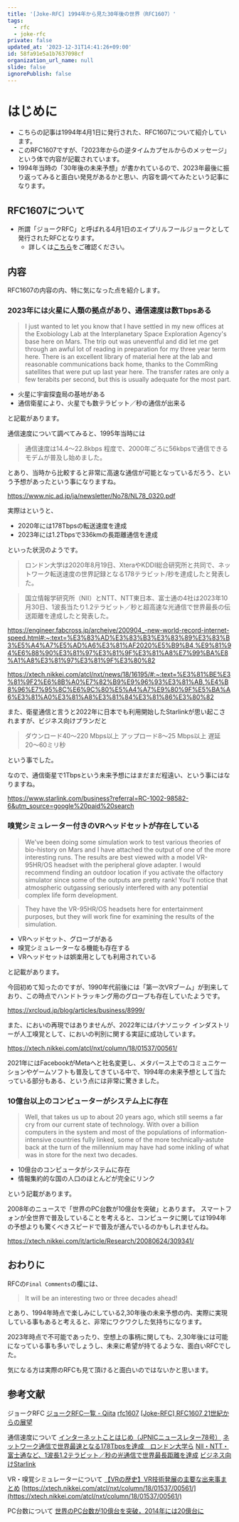 ```yaml
---
title: '[Joke-RFC] 1994年から見た30年後の世界（RFC1607）'
tags:
  - rfc
  - joke-rfc
private: false
updated_at: '2023-12-31T14:41:26+09:00'
id: 58fa91e5a1b7637098cf
organization_url_name: null
slide: false
ignorePublish: false
---
```

# はじめに

- こちらの記事は1994年4月1日に発行された、RFC1607について紹介しています。
- このRFC1607ですが、「2023年からの逆タイムカプセルからのメッセージ」という体で内容が記載されています。
- 1994年当時の「30年後の未来予想」が書かれているので、2023年最後に振り返ってみると面白い発見があるかと思い、内容を調べてみたという記事になります。

## RFC1607について

- 所謂「ジョークRFC」と呼ばれる4月1日のエイプリルフールジョークとして発行されたRFCとなります。
  - 詳しくは[こちら](https://qiita.com/yoshi389111/items/6ba5966f739ea01c6719)をご確認ください。

## 内容

RFC1607の内容の内、特に気になった点を紹介します。  

### 2023年には火星に人類の拠点があり、通信速度は数Tbpsある

> I just wanted to let you know that I have settled in my new offices at the Exobiology Lab at the Interplanetary Space Exploration Agency's base here on Mars.
The trip out was uneventful and did let me get through an awful lot of reading in preparation for my three year term here.
There is an excellent library of material here at the lab and reasonable communications back home, thanks to the CommRing satellites that were put up last year here.
The transfer rates are only a few terabits per second, but this is usually adequate for the most part.

- 火星に宇宙探査局の基地がある
- 通信衛星により、火星でも数テラビット／秒の通信が出来る

と記載があります。

通信速度について調べてみると、1995年当時には

> 通信速度は14.4～22.8kbps
程度で、2000年ごろに56kbpsで通信できるモデムが普及し始めました。

とあり、当時から比較すると非常に高速な通信が可能となっているだろう、という予想があったという事になりますね。

https://www.nic.ad.jp/ja/newsletter/No78/NL78_0320.pdf

実際はというと、

- 2020年には178Tbpsの転送速度を達成
- 2023年には1.2Tbpsで336kmの長距離通信を達成

といった状況のようです。

> ロンドン大学は2020年8月19日、XteraやKDDI総合研究所と共同で、ネットワーク転送速度の世界記録となる178テラビット/秒を達成したと発表した。

> 国立情報学研究所（NII）とNTT、NTT東日本、富士通の4社は2023年10月30日、1波長当たり1.2テラビット／秒と超高速な光通信で世界最長の伝送距離を達成したと発表した。

https://engineer.fabcross.jp/archeive/200904_-new-world-record-internet-speed.html#:~:text=%E3%83%AD%E3%83%B3%E3%83%89%E3%83%B3%E5%A4%A7%E5%AD%A6%E3%81%AF2020%E5%B9%B4,%E9%81%94%E6%88%90%E3%81%97%E3%81%9F%E3%81%A8%E7%99%BA%E8%A1%A8%E3%81%97%E3%81%9F%E3%80%82

https://xtech.nikkei.com/atcl/nxt/news/18/16195/#:~:text=%E3%81%BE%E3%81%9F2%E6%8B%A0%E7%82%B9%E9%96%93%E3%81%AB,%E4%B8%96%E7%95%8C%E6%9C%80%E5%A4%A7%E9%80%9F%E5%BA%A6%E3%81%A0%E3%81%A8%E3%81%84%E3%81%86%E3%80%82

また、衛星通信と言うと2022年に日本でも利用開始したStarlinkが思い起こされますが、ビジネス向けプランだと

> ダウンロード40〜220 Mbps以上
アップロード8〜25 Mbps以上
遅延20〜60ミリ秒

という事でした。

なので、通信衛星で1Tbpsという未来予想にはまだまだ程遠い、という事にはなりますね。

https://www.starlink.com/business?referral=RC-1002-98582-6&utm_source=google%20paid%20search

### 嗅覚シミュレーター付きのVRヘッドセットが存在している

> We've been doing some simulation work to test various theories of bio-history on Mars and I have attached the output of one of the more interesting runs.
The results are best viewed with a model VR-95HR/OS headset with the peripheral glove adapter.
I would recommend finding an outdoor location if you activate the olfactory simulator since some of the outputs are pretty rank!
You'll notice that atmospheric outgassing seriously interfered with any potential complex life form development.

> They have the VR-95HR/OS headsets here for entertainment purposes, but they will work fine for examining the results of the simulation.

- VRヘッドセット、グローブがある
- 嗅覚シミュレーターなる機能も存在する
- VRヘッドセットは娯楽用としても利用されている

と記載があります。

今回初めて知ったのですが、1990年代前後には「第一次VRブーム」が到来しており、この時点でハンドトラッキング用のグローブも存在していたようです。

https://xrcloud.jp/blog/articles/business/8999/

また、においの再現ではありませんが、2022年にはパナソニック インダストリーが人工嗅覚として、においの判別に関する実証に成功しています。

https://xtech.nikkei.com/atcl/nxt/column/18/01537/00561/

2021年にはFacebookがMetaへと社名変更し、メタバース上でのコミュニケーションやゲームソフトも普及してきている中で、1994年の未来予想として当たっている部分もある、という点には非常に驚きました。

### 10億台以上のコンピューターがシステム上に存在

> Well, that takes us up to about 20 years ago, which still seems a far cry from our current state of technology.
With over a billion computers in the system and most of the populations of information-intensive countries fully linked, some of the more technically-astute back at the turn of the millennium may have had some inkling of what was in store for the next two decades.

- 10億台のコンピュータがシステムに存在
- 情報集約的な国の人口のほとんどが完全にリンク

という記載があります。

2008年のニュースで「世界のPC台数が10億台を突破」とあります。
スマートフォンが全世界で普及していることを考えると、コンピュータに関しては1994年の予想よりも驚くべきスピードで普及が進んでいるのかもしれませんね。

https://xtech.nikkei.com/it/article/Research/20080624/309341/

## おわりに

RFCの`Final Comments`の欄には、

> It will be an interesting two or three decades ahead!

とあり、1994年時点で楽しみにしている2,30年後の未来予想の内、実際に実現している事もあると考えると、非常にワクワクした気持ちになります。

2023年時点で不可能であったり、空想上の事柄に関しても、2,30年後には可能になっている事も多いでしょうし、未来に希望が持てるような、面白いRFCでした。

気になる方は実際のRFCも見て頂けると面白いのではないかと思います。

## 参考文献

ジョークRFC
[ジョークRFC一覧 - Qiita](https://qiita.com/yoshi389111/items/6ba5966f739ea01c6719)
[rfc1607](https://www.rfc-editor.org/rfc/rfc1607.txt)
[[Joke-RFC] RFC1607 21世紀からの展望](https://qiita.com/yoshi389111/items/64cb97d5ac3ab5c915f6)

通信速度について
[インターネットことはじめ（JPNICニュースレター78号）](https://www.nic.ad.jp/ja/newsletter/No78/NL78_0320.pdf)
[ネットワーク通信で世界最速となる178Tbpsを達成　ロンドン大学ら](https://engineer.fabcross.jp/archeive/200904_-new-world-record-internet-speed.html#:~:text=%E3%83%AD%E3%83%B3%E3%83%89%E3%83%B3%E5%A4%A7%E5%AD%A6%E3%81%AF2020%E5%B9%B4,%E9%81%94%E6%88%90%E3%81%97%E3%81%9F%E3%81%A8%E7%99%BA%E8%A1%A8%E3%81%97%E3%81%9F%E3%80%82)
[NII・NTT・富士通など、1波長1.2テラビット／秒の光通信で世界最長距離を達成](https://xtech.nikkei.com/atcl/nxt/news/18/16195/#:~:text=%E3%81%BE%E3%81%9F2%E6%8B%A0%E7%82%B9%E9%96%93%E3%81%AB,%E4%B8%96%E7%95%8C%E6%9C%80%E5%A4%A7%E9%80%9F%E5%BA%A6%E3%81%A0%E3%81%A8%E3%81%84%E3%81%86%E3%80%82)
[ビジネス向けStarlink](https://www.starlink.com/business?referral=RC-1002-98582-6&utm_source=google%20paid%20search)

VR・嗅覚シミュレーターについて
[【VRの歴史】VR技術発展の主要な出来事まとめ](https://xrcloud.jp/blog/articles/business/8999/)
[https://xtech.nikkei.com/atcl/nxt/column/18/01537/00561/](https://xtech.nikkei.com/atcl/nxt/column/18/01537/00561/)


PC台数について
[世界のPC台数が10億台を突破，2014年には20億台に](https://xtech.nikkei.com/it/article/Research/20080624/309341/)
